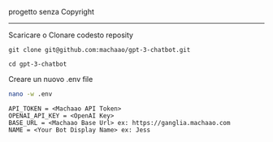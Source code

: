 progetto senza Copyright

----------------------------------------

Scaricare o Clonare codesto reposity

```
git clone git@github.com:machaao/gpt-3-chatbot.git

cd gpt-3-chatbot
```

Creare un nuovo .env file 

```bash
nano -w .env
```
```
API_TOKEN = <Machaao API Token>
OPENAI_API_KEY = <OpenAI Key> 
BASE_URL = <Machaao Base Url> ex: https://ganglia.machaao.com
NAME = <Your Bot Display Name> ex: Jess
```
